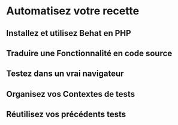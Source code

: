 # Automatisez votre recette
## Installez et utilisez Behat en PHP
## Traduire une Fonctionnalité en code source
## Testez dans un vrai navigateur
## Organisez vos Contextes de tests
## Réutilisez vos précédents tests